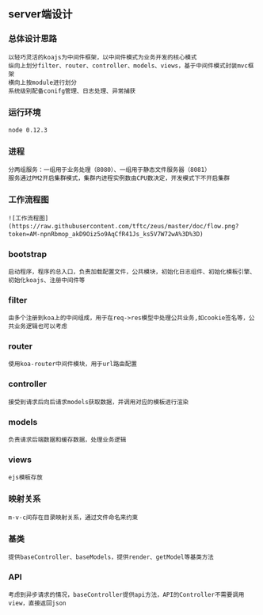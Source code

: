 ## server端设计 ##
### 总体设计思路 ###
    以轻巧灵活的koajs为中间件框架，以中间件模式为业务开发的核心模式
    纵向上划分filter、router、controller、models、views，基于中间件模式封装mvc框架
    横向上按module进行划分
    系统级别配备conifg管理、日志处理、异常捕获
### 运行环境 ###
    node 0.12.3
### 进程 ###
    分两组服务：一组用于业务处理（8080）、一组用于静态文件服务器（8081）
    服务通过PM2开启集群模式，集群内进程实例数由CPU数决定，开发模式下不开启集群
### 工作流程图 ###
	![工作流程图](https://raw.githubusercontent.com/tftc/zeus/master/doc/flow.png?token=AM-npnRbmop_akD9Oiz5o9AqCfR41Js_ks5V7W72wA%3D%3D)

### bootstrap ###
    启动程序，程序的总入口，负责加载配置文件，公共模块，初始化日志组件、初始化模板引擎、初始化koajs、注册中间件等
### filter ###
    由多个注册到koa上的中间组成，用于在req->res模型中处理公共业务,如cookie签名等，公共业务逻辑也可以考虑
### router ###
    使用koa-router中间件模块，用于url路由配置
### controller ###
    接受到请求后向后请求models获取数据，并调用对应的模板进行渲染
### models ###
    负责请求后端数据和缓存数据，处理业务逻辑
### views ###
    ejs模板存放
### 映射关系 ###
    m-v-c间存在目录映射关系，通过文件命名来约束
### 基类 ###
    提供baseController、baseModels，提供render、getModel等基类方法
### API ###
    考虑到异步请求的情况，baseController提供api方法，API的Controller不需要调用view，直接返回json



